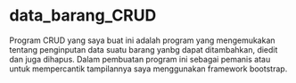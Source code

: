 # data_barang_CRUD
Program CRUD yang saya buat ini adalah program yang mengemukakan tentang penginputan data suatu barang yanbg dapat ditambahkan, diedit dan juga dihapus. Dalam pembuatan program ini sebagai pemanis atau untuk mempercantik tampilannya saya menggunakan framework bootstrap. 
